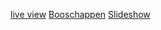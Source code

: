 [live view](https://34114.hosts1.ma-cloud.nl/f1m2js/)
[Booschappen](https://34114.hosts1.ma-cloud.nl/Boodschappen/Boodschappen.html)
[Slideshow](https://34114.hosts1.ma-cloud.nl/Gallery/index.html)